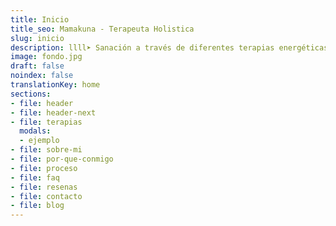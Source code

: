 ```yaml
---
title: Inicio
title_seo: Mamakuna - Terapeuta Holistica
slug: inicio
description: llll➤ Sanación a través de diferentes terapias energéticas alternativas ✅ por Salom (Afree).
image: fondo.jpg
draft: false
noindex: false
translationKey: home
sections:
- file: header
- file: header-next
- file: terapias
  modals:
  - ejemplo
- file: sobre-mi
- file: por-que-conmigo
- file: proceso
- file: faq
- file: resenas
- file: contacto
- file: blog
---
```

